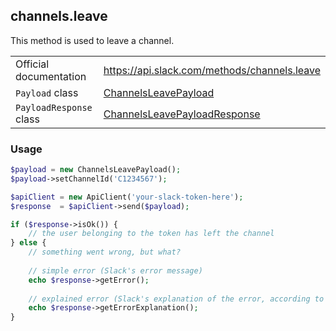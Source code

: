 ## channels.leave

This method is used to leave a channel.

| | |
|-------------------------|-------------------------------------------------------------------------------------------------------------------------------------------|
| Official documentation  | https://api.slack.com/methods/channels.leave                                                                                              |
| `Payload` class         | [ChannelsLeavePayload](https://github.com/cleentfaar/slack/blob/master/src/CL/Slack/Payload/ChannelsLeavePayload.php)                     |
| `PayloadResponse` class | [ChannelsLeavePayloadResponse](https://github.com/cleentfaar/slack/blob/master/src/CL/Slack/Payload/ChannelsLeavePayloadResponse.php)     |


### Usage

```php
$payload = new ChannelsLeavePayload();
$payload->setChannelId('C1234567');

$apiClient = new ApiClient('your-slack-token-here');
$response  = $apiClient->send($payload);

if ($response->isOk()) {
    // the user belonging to the token has left the channel
} else {
    // something went wrong, but what?
    
    // simple error (Slack's error message)
    echo $response->getError();
    
    // explained error (Slack's explanation of the error, according to the documentation)
    echo $response->getErrorExplanation();
}
```
